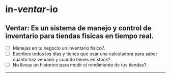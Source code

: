 # in-*ventar*-io
Ventar: Es un sistema de manejo y control de inventario para tiendas fisicas en tiempo real.
----
- [ ] Manejas en tu negocio un inventario fisico?.
- [ ] Escribes todos los dias y tienes que usar una calculadora para saber cuanto haz vendido y cuando tienes en stock?.
- [ ] No llevas un historico para medir el rendimiento de tus tiendas?.
----
